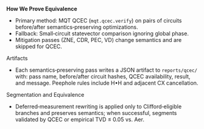 **How We Prove Equivalence**

- Primary method: MQT QCEC (`mqt.qcec.verify`) on pairs of circuits before/after semantics‑preserving optimizations.
- Fallback: Small‑circuit statevector comparison ignoring global phase.
- Mitigation passes (ZNE, CDR, PEC, VD) change semantics and are skipped for QCEC.

Artifacts
- Each semantics‑preserving pass writes a JSON artifact to `reports/qcec/` with: pass name, before/after circuit hashes, QCEC availability, result, and message. Peephole rules include H•H and adjacent CX cancellation.

Segmentation and Equivalence
- Deferred‑measurement rewriting is applied only to Clifford‑eligible branches and preserves semantics; when successful, segments validated by QCEC or empirical TVD ≤ 0.05 vs. Aer.

